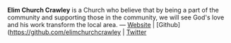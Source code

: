 **Elim Church Crawley** is a Church who believe that by being a part of the community and supporting those in the community, we will see God's love and his work transform the local area. &mdash; [Website](http://elim-church.org.uk/) | [Github](https://github.com/elimchurchcrawley | [Twitter](http://twitter.com/elimcrawley)